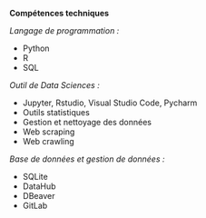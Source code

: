 **Compétences techniques**

*Langage de programmation :* 
- Python
- R
- SQL

*Outil de Data Sciences :* 
- Jupyter, Rstudio, Visual Studio Code, Pycharm
- Outils statistiques
- Gestion et nettoyage des données
- Web scraping
- Web crawling

*Base de données et gestion de données :*
- SQLite
- DataHub
- DBeaver
- GitLab
